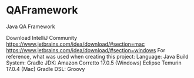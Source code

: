 # QAFramework
Java QA Framework

Download IntelliJ Community 
https://www.jetbrains.com/idea/download/#section=mac
https://www.jetbrains.com/idea/download/#section=windows
For reference, what was used when creating this project:
Language: Java
Build System: Gradle
JDK: Amazon Corretto 17.0.5 (Windows)
     Eclipse Temurin 17.0.4 (Mac)
Gradle DSL: Groovy
